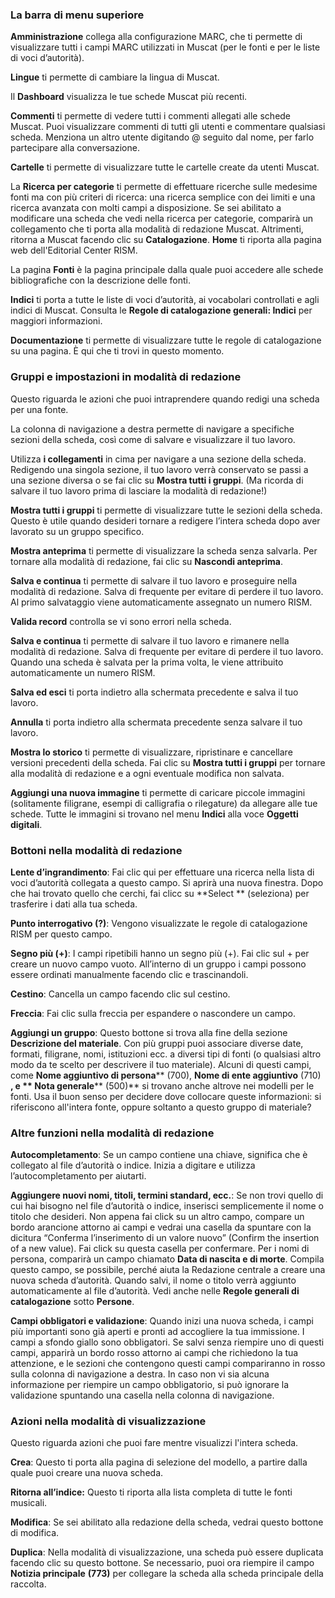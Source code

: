 ### **La barra di menu superiore**

**Amministrazione** collega alla configurazione MARC, che ti permette di visualizzare tutti i campi MARC utilizzati in Muscat (per le fonti e per le liste di voci d’autorità).

**Lingue** ti permette di cambiare la lingua di Muscat.

Il  **Dashboard**  visualizza le tue schede Muscat più recenti.

**Commenti** ti permette di vedere tutti i commenti allegati alle schede Muscat. Puoi visualizzare commenti di tutti gli utenti e commentare qualsiasi scheda. Menziona un altro utente digitando @ seguito dal nome, per farlo partecipare alla conversazione.

**Cartelle**  ti permette di visualizzare tutte le cartelle create da utenti Muscat.

La **Ricerca per categorie** ti permette di effettuare ricerche sulle medesime fonti ma con più criteri di ricerca: una ricerca semplice con dei limiti e una ricerca avanzata con molti campi a disposizione. Se sei abilitato a modificare una scheda che vedi nella ricerca per categorie, comparirà un collegamento che ti porta alla modalità di redazione Muscat. Altrimenti, ritorna a Muscat facendo clic su  **Catalogazione**. **Home** ti riporta alla pagina web dell'Editorial Center RISM.

La pagina  **Fonti** è la pagina principale dalla quale puoi accedere alle schede bibliografiche con la descrizione delle fonti.

**Indici** ti porta a tutte le liste di voci d’autorità, ai vocabolari controllati e agli indici di Muscat. Consulta le  **Regole di catalogazione generali: Indici** per maggiori informazioni.

**Documentazione** ti permette di visualizzare tutte le regole di catalogazione su una pagina. È qui che ti trovi in questo momento.



### Gruppi e impostazioni in modalità di redazione

Questo riguarda le azioni che puoi intraprendere quando redigi una scheda per una fonte.

La colonna di navigazione a destra permette di navigare a specifiche sezioni della scheda, così come di salvare e visualizzare il tuo lavoro.

Utilizza **i collegamenti** in cima per navigare a una sezione della scheda. Redigendo una singola sezione, il tuo lavoro verrà conservato se passi a una sezione diversa o se fai clic su **Mostra tutti i gruppi**. (Ma ricorda di salvare il tuo lavoro prima di lasciare la modalità di redazione!)

**Mostra tutti i gruppi** ti permette di visualizzare tutte le sezioni della scheda. Questo è utile quando desideri tornare a redigere l’intera scheda dopo aver lavorato su un gruppo specifico.

**Mostra anteprima** ti permette di visualizzare la scheda senza salvarla. Per tornare alla modalità di redazione, fai clic su **Nascondi anteprima**.

**Salva e continua** ti permette di salvare il tuo lavoro e proseguire nella modalità di redazione. Salva di frequente per evitare di perdere il tuo lavoro. Al primo salvataggio viene automaticamente assegnato un numero RISM.

**Valida record** controlla se vi sono errori nella scheda.

**Salva e continua** ti permette di salvare il tuo lavoro e rimanere nella modalità di redazione. Salva di frequente per evitare di perdere il tuo lavoro. Quando una scheda è salvata per la prima volta, le viene attribuito automaticamente un numero RISM.

**Salva ed esci** ti porta indietro alla schermata precedente e salva il tuo lavoro.

**Annulla** ti porta indietro alla schermata precedente senza salvare il tuo lavoro.

**Mostra lo storico** ti permette di visualizzare, ripristinare e cancellare versioni precedenti della scheda. Fai clic su **Mostra tutti i gruppi** per tornare alla modalità di redazione e a ogni eventuale modifica non salvata.

**Aggiungi una nuova immagine** ti permette di caricare piccole immagini (solitamente filigrane, esempi di calligrafia o rilegature) da allegare alle tue schede. Tutte le immagini si trovano nel menu **Indici** alla voce **Oggetti digitali**.

### Bottoni nella modalità di redazione

**Lente d’ingrandimento**: Fai clic qui per effettuare una ricerca nella lista di voci d’autorità collegata a questo campo. Si aprirà una nuova finestra. Dopo che hai trovato quello che cerchi, fai clicc su  **Select ** (seleziona) per trasferire i dati alla tua scheda.

**Punto interrogativo (?)**: Vengono visualizzate le regole di catalogazione RISM per questo campo.

**Segno più (+)**: I campi ripetibili hanno un segno più (+). Fai clic sul + per creare un nuovo campo vuoto. All’interno di un gruppo i campi possono essere ordinati manualmente facendo clic e trascinandoli.

**Cestino**: Cancella un campo facendo clic sul cestino.

**Freccia**: Fai clic sulla freccia per espandere o nascondere un campo.

**Aggiungi un gruppo**: Questo bottone si trova alla fine della sezione  **Descrizione del materiale**. Con più gruppi puoi associare diverse date, formati, filigrane, nomi, istituzioni ecc. a diversi tipi di fonti (o qualsiasi altro modo da te scelto per descrivere il tuo materiale). Alcuni di questi campi, come  **Nome aggiuntivo di persona****  (700),  ****Nome di ente aggiuntivo****  (710) **, e ** Nota generale**** (500)** si trovano anche altrove nei modelli per le fonti. Usa il buon senso per decidere dove collocare queste informazioni: si riferiscono all'intera fonte, oppure soltanto a questo gruppo di materiale?

### Altre funzioni nella modalità di redazione

**Autocompletamento**: Se un campo contiene una chiave, significa che è collegato al file d’autorità o indice. Inizia a digitare e utilizza l’autocompletamento per aiutarti.

**Aggiungere nuovi nomi, titoli, termini standard, ecc.**: Se non trovi quello di cui hai bisogno nel file d’autorità o indice, inserisci semplicemente il nome o titolo che desideri. Non appena fai click su un altro campo, compare un bordo arancione attorno ai campi e vedrai una casella da spuntare con la dicitura “Conferma l’inserimento di un valore nuovo” (Confirm the insertion of a new value). Fai click su questa casella per confermare. Per i nomi di persona, comparirà un campo chiamato **Data di nascita e di morte**. Compila questo campo, se possibile, perché aiuta la Redazione centrale a creare una nuova scheda d’autorità. Quando salvi, il nome o titolo verrà aggiunto automaticamente al file d’autorità. Vedi anche nelle **Regole generali di catalogazione** sotto **Persone**.

**Campi obbligatori e validazione**: Quando inizi una nuova scheda, i campi più importanti sono già aperti e pronti ad accogliere la tua immissione. I campi a sfondo giallo sono obbligatori. Se salvi senza riempire uno di questi campi, apparirà un bordo rosso attorno ai campi che richiedono la tua attenzione, e le sezioni che contengono questi campi compariranno in rosso sulla colonna di navigazione a destra. In caso non vi sia alcuna informazione per riempire un campo obbligatorio, si può ignorare la validazione spuntando una casella nella colonna di navigazione.



### Azioni nella modalità di visualizzazione   

Questo riguarda azioni che puoi fare mentre visualizzi l'intera scheda.

**Crea**: Questo ti porta alla pagina di selezione del modello, a partire dalla quale puoi creare una nuova scheda.

**Ritorna all’indice:** Questo ti riporta alla lista completa di tutte le fonti musicali.

**Modifica**: Se sei abilitato alla redazione della scheda, vedrai questo bottone di modifica.

**Duplica**: Nella modalità di visualizzazione, una scheda può essere duplicata facendo clic su questo bottone. Se necessario, puoi ora riempire il campo **Notizia principale** **(773)** per collegare la scheda alla scheda principale della raccolta.
